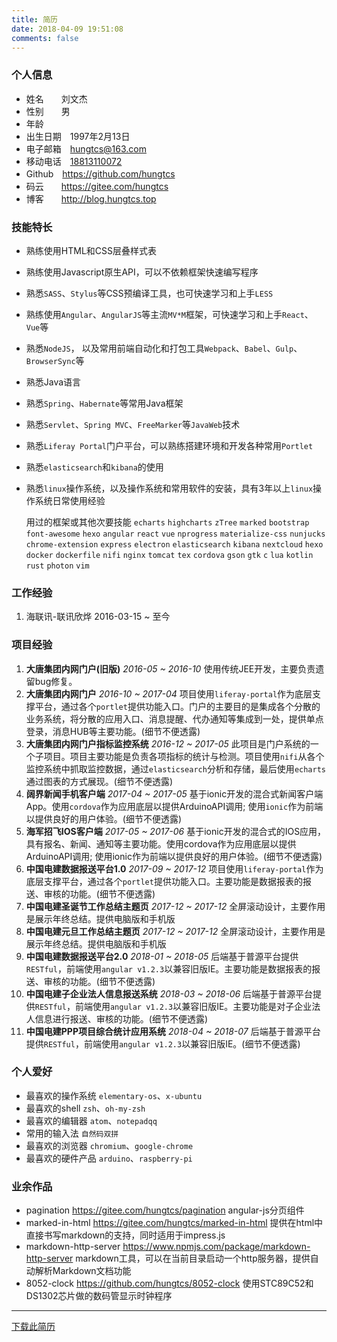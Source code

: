 ```yaml
---
title: 简历
date: 2018-04-09 19:51:08
comments: false
---
```


### 个人信息
- 姓名　　刘文杰
- 性别　　男<i class="fa fa-fw fa-mars"></i>
- 年龄　　<script>document.write(new Date().getFullYear() - 1997)</script>
- 出生日期　1997年2月13日
- 电子邮箱　[hungtcs@163.com<i class="fa fa-fw fa-envelope-o"></i>](mailto:hungtcs@163.com)
- 移动电话　[18813110072<i class="fa fa-fw fa-phone"></i>](tel:18813110072)
- Github　[https://github.com/hungtcs<i class="fa fa-fw fa-link"></i>](https://github.com/hungtcs)
- 码云　　[https://gitee.com/hungtcs<i class="fa fa-fw fa-link"></i>](https://gitee.com/hungtcs)
- 博客　　[http://blog.hungtcs.top<i class="fa fa-fw fa-link"></i>](http://blog.hungtcs.top)

### 技能特长
- 熟练使用HTML和CSS层叠样式表
- 熟练使用Javascript原生API，可以不依赖框架快速编写程序
- 熟悉`SASS`、`Stylus`等CSS预编译工具，也可快速学习和上手`LESS`
- 熟练使用`Angular`、`AngularJS`等主流`MV*M`框架，可快速学习和上手`React`、`Vue`等
- 熟悉`NodeJS`， 以及常用前端自动化和打包工具`Webpack`、`Babel`、`Gulp`、`BrowserSync`等
- 熟悉Java语言
- 熟悉`Spring`、`Habernate`等常用Java框架
- 熟悉`Servlet`、`Spring MVC`、`FreeMarker`等`JavaWeb`技术
- 熟悉`Liferay Portal`门户平台，可以熟练搭建环境和开发各种常用`Portlet`
- 熟悉`elasticsearch`和`kibana`的使用
- 熟悉`linux`操作系统，以及操作系统和常用软件的安装，具有3年以上`linux`操作系统日常使用经验

  用过的框架或其他次要技能 `echarts` `highcharts` `zTree` `marked` `bootstrap` `font-awesome` `hexo` `angular` `react` `vue` `nprogress` `materialize-css` `nunjucks` `chrome-extension` `express` `electron` `elasticsearch` `kibana` `nextcloud` `hexo` `docker` `dockerfile` `nifi` `nginx` `tomcat` `tex` `cordova` `gson` `gtk` `c` `lua` `kotlin` `rust` `photon` `vim`

### 工作经验
1. 海联讯-联讯欣烨 2016-03-15 ~ 至今

### 项目经验
1. **大唐集团内网门户(旧版)** *2016-05 ~ 2016-10*
    使用传统JEE开发，主要负责遗留bug修复。
2. **大唐集团内网门户**  *2016-10 ~ 2017-04*
    项目使用`liferay-portal`作为底层支撑平台，通过各个`portlet`提供功能入口。门户的主要目的是集成各个分散的业务系统，将分散的应用入口、消息提醒、代办通知等集成到一处，提供单点登录，消息HUB等主要功能。(细节不便透露)
3. **大唐集团内网门户指标监控系统**  *2016-12 ~ 2017-05*
    此项目是门户系统的一个子项目。项目主要功能是负责各项指标的统计与检测。项目使用`nifi`从各个监控系统中抓取监控数据，通过`elasticsearch`分析和存储，最后使用`echarts`通过图表的方式展现。(细节不便透露)
4. **阔界新闻手机客户端**  *2017-04 ~ 2017-05*
    基于ionic开发的混合式新闻客户端App。使用`cordova`作为应用底层以提供ArduinoAPI调用; 使用`ionic`作为前端以提供良好的用户体验。(细节不便透露)
5. **海军招飞IOS客户端**  *2017-05 ~ 2017-06*
    基于ionic开发的混合式的IOS应用，具有报名、新闻、通知等主要功能。使用cordova作为应用底层以提供ArduinoAPI调用; 使用ionic作为前端以提供良好的用户体验。(细节不便透露)
6. **中国电建数据报送平台1.0**  *2017-09 ~ 2017-12*
    项目使用`liferay-portal`作为底层支撑平台，通过各个`portlet`提供功能入口。主要功能是数据报表的报送、审核的功能。(细节不便透露)
7. **中国电建圣诞节工作总结主题页** *2017-12 ~ 2017-12*
    全屏滚动设计，主要作用是展示年终总结。提供电脑版和手机版
8. **中国电建元旦工作总结主题页** *2017-12 ~ 2017-12*
    全屏滚动设计，主要作用是展示年终总结。提供电脑版和手机版
9. **中国电建数据报送平台2.0**  *2018-01 ~ 2018-05*
    后端基于普源平台提供`RESTful`，前端使用`angular v1.2.3`以兼容旧版IE。主要功能是数据报表的报送、审核的功能。(细节不便透露)
10. **中国电建子企业法人信息报送系统** *2018-03 ~ 2018-06*
    后端基于普源平台提供`RESTful`，前端使用`angular v1.2.3`以兼容旧版IE。主要功能是对子企业法人信息进行报送、审核的功能。(细节不便透露)
11. **中国电建PPP项目综合统计应用系统** *2018-04 ~ 2018-07*
    后端基于普源平台提供`RESTful`，前端使用`angular v1.2.3`以兼容旧版IE。(细节不便透露)

### 个人爱好
- 最喜欢的操作系统 `elementary-os`、`x-ubuntu`
- 最喜欢的shell `zsh`、`oh-my-zsh`
- 最喜欢的编辑器 `atom`、`notepadqq`
- 常用的输入法 `自然码双拼`
- 最喜欢的浏览器 `chromium`、`google-chrome`
- 最喜欢的硬件产品 `arduino`、`raspberry-pi`

### 业余作品
- pagination https://gitee.com/hungtcs/pagination
    angular-js分页组件
- marked-in-html https://gitee.com/hungtcs/marked-in-html
    提供在html中直接书写markdown的支持，同时适用于impress.js
- markdown-http-server https://www.npmjs.com/package/markdown-http-server
    markdown工具，可以在当前目录启动一个http服务器，提供自动解析Markdown文档功能
- 8052-clock https://github.com/hungtcs/8052-clock
    使用STC89C52和DS1302芯片做的数码管显示时钟程序

----
[下载此简历](./index/resume.pdf)
